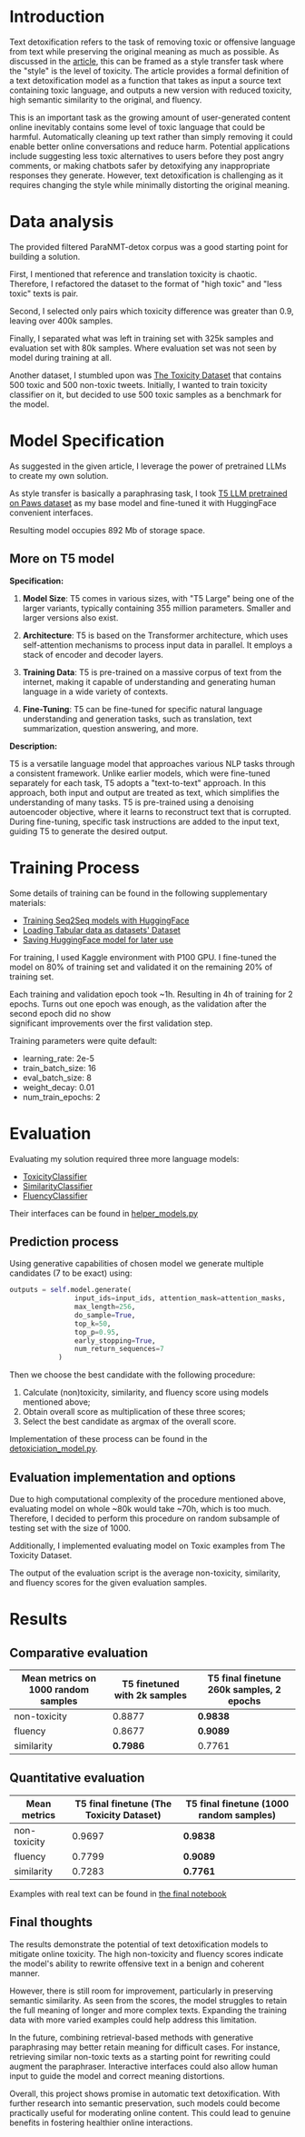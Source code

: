 # Introduction
Text detoxification refers to the task of removing toxic or offensive 
language from text while preserving the original meaning as much as possible.
As discussed in the [article](../references/Text%20Detoxification%20using%20Large%20Pre-trained%20Neural%20Models.pdf), this can be framed as a style
transfer task where the "style" is the level of toxicity. 
The article provides a formal definition of a text detoxification 
model as a function that takes as input a source text containing toxic 
language, and outputs a new version with reduced toxicity, high semantic 
similarity to the original, and fluency.

This is an important task as the growing amount of user-generated content
online inevitably contains some level of toxic language that could be
harmful. Automatically cleaning up text rather than simply removing it 
could enable better online conversations and reduce harm. Potential 
applications include suggesting less toxic alternatives to users before 
they post angry comments, or making chatbots safer by detoxifying any 
inappropriate responses they generate. However, text detoxification is 
challenging as it requires changing the style while minimally distorting 
the original meaning.

# Data analysis
The provided filtered ParaNMT-detox corpus was a good starting point for 
building a solution. 

First, I mentioned that reference and translation toxicity
is chaotic. Therefore, I refactored the dataset to the format of
"high toxic" and "less toxic" texts is pair. 

Second, I selected only pairs which toxicity difference was greater than 0.9,
leaving over 400k samples.

Finally, I separated what was left in training set with 325k samples and 
evaluation set with 80k samples. Where evaluation set was not seen by model
during training at all.

Another dataset, I stumbled upon was [The Toxicity Dataset](https://github.com/surge-ai/toxicity/tree/main) that 
contains 500 toxic and 500 non-toxic tweets. Initially, I wanted to train toxicity classifier on it, but decided
to use 500 toxic samples as a benchmark for the model.

# Model Specification

As suggested in the given article, I leverage the power of pretrained LLMs
to create my own solution.

As style transfer is basically a paraphrasing task, I took [T5 LLM pretrained on Paws dataset](https://huggingface.co/Vamsi/T5_Paraphrase_Paws)
as my base model and fine-tuned it with HuggingFace convenient interfaces.

Resulting model occupies 892 Mb of storage space.

## More on T5 model

**Specification:**

1. **Model Size**: T5 comes in various sizes, with "T5 Large" being one of the larger variants, typically containing 
355 million parameters. Smaller and larger versions also exist.

2. **Architecture**: T5 is based on the Transformer architecture, which uses self-attention mechanisms to process input 
data in parallel. It employs a stack of encoder and decoder layers.

3. **Training Data**: T5 is pre-trained on a massive corpus of text from the internet, making it capable of understanding 
and generating human language in a wide variety of contexts.

4. **Fine-Tuning**: T5 can be fine-tuned for specific natural language understanding and generation tasks, such as 
translation, text summarization, question answering, and more.

**Description:**

T5 is a versatile language model that approaches various NLP tasks through
a consistent framework. Unlike earlier models, which were fine-tuned separately
for each task, T5 adopts a "text-to-text" approach. In this approach,
both input and output are treated as text, which simplifies the 
understanding of many tasks. T5 is pre-trained using a denoising
autoencoder objective, where it learns to reconstruct text that
is corrupted. During fine-tuning, specific task instructions are 
added to the input text, guiding T5 to generate the desired output.

# Training Process

Some details of training can be found in the following supplementary materials:
- [Training Seq2Seq models with HuggingFace](https://huggingface.co/docs/evaluate/main/en/transformers_integrations#seq2seqtrainer)
- [Loading Tabular data as datasets' Dataset](https://huggingface.co/docs/datasets/tabular_load#csv-files)
- [Saving HuggingFace model for later use](https://discuss.huggingface.co/t/how-to-save-my-model-to-use-it-later/20568/2)


For training, I used Kaggle environment with P100 GPU. I fine-tuned the model on 80% of 
training set and validated it on the remaining 20% of training set.

Each training and validation epoch took ~1h. Resulting in 4h of training for 2 epochs.
Turns out one epoch was enough, as the validation after the second epoch did no show \
significant improvements over the first validation step.

Training parameters were quite default:
- learning_rate: 2e-5
- train_batch_size: 16
- eval_batch_size: 8
- weight_decay: 0.01
- num_train_epochs: 2


# Evaluation

Evaluating my solution required three more language models:
- [ToxicityClassifier](https://huggingface.co/s-nlp/roberta_toxicity_classifier)
- [SimilarityClassifier](https://huggingface.co/sentence-transformers/all-MiniLM-L6-v2)
- [FluencyClassifier](https://huggingface.co/textattack/roberta-base-CoLA)

Their interfaces can be found in [helper_models.py](../src/models/helper_models.py)

## Prediction process

Using generative capabilities of chosen model we generate multiple candidates (7 to be exact) using:
```python
outputs = self.model.generate(
                input_ids=input_ids, attention_mask=attention_masks,
                max_length=256,
                do_sample=True,
                top_k=50,
                top_p=0.95,
                early_stopping=True,
                num_return_sequences=7
            )
```

Then we choose the best candidate with the following procedure:
1. Calculate (non)toxicity, similarity, and fluency score using models mentioned above;
2. Obtain overall score as multiplication of these three scores;
3. Select the best candidate as argmax of the overall score.

Implementation of these process can be found in the [detoxiciation_model.py](../src/models/detoxificaton_model.py).

## Evaluation implementation and options

Due to high computational complexity of the procedure mentioned above, evaluating model on whole ~80k would
take ~70h, which is too much. Therefore, I decided to perform this procedure on random subsample of testing set with 
the size of 1000. 

Additionally, I implemented evaluating model on Toxic examples from The Toxicity Dataset.

The output of the evaluation script is the average non-toxicity, similarity, and fluency scores
for the given evaluation samples.


# Results

## Comparative evaluation

|Mean metrics on 1000 random samples| T5 finetuned with 2k samples | T5 final finetune 260k samples, 2 epochs |
|------------|-------------------------------|------------------------------------------|
|non-toxicity| 0.8877 | **0.9838** |
|fluency| 0.8677 | **0.9089** |
|similarity| **0.7986** | 0.7761 |

## Quantitative evaluation

|Mean metrics| T5 final finetune (The Toxicity Dataset) |  T5 final finetune (1000 random samples) |
|------------|-------------------------------|------------------------------------------|
|non-toxicity| 0.9697 | **0.9838** |
|fluency| 0.7799 | **0.9089** |
|similarity| 0.7283 | **0.7761** |


Examples with real text can be found in [the final notebook](../notebooks/3.2_Training_and_evaluating_paraphraser_within_module.ipynb)

## Final thoughts

The results demonstrate the potential of text detoxification models to mitigate online toxicity. The high non-toxicity and fluency scores indicate the model's ability to rewrite offensive text in a benign and coherent manner.

However, there is still room for improvement, particularly in preserving semantic similarity. As seen from the scores, the model struggles to retain the full meaning of longer and more complex texts. Expanding the training data with more varied examples could help address this limitation.

In the future, combining retrieval-based methods with generative paraphrasing may better retain meaning for difficult cases. For instance, retrieving similar non-toxic texts as a starting point for rewriting could augment the paraphraser. Interactive interfaces could also allow human input to guide the model and correct meaning distortions.

Overall, this project shows promise in automatic text detoxification. With further research into semantic preservation, such models could become practically useful for moderating online content. This could lead to genuine benefits in fostering healthier online interactions.
